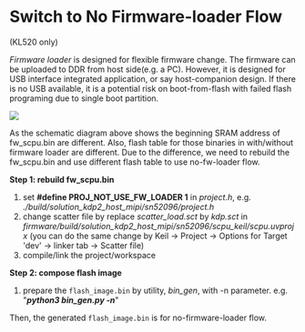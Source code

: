 # Switch to No Firmware-loader Flow

(KL520 only)

*Firmware loader* is designed for flexible firmware change. The firmware can be uploaded to DDR from host side(e.g. a PC). However, it is designed for USB interface integrated application, or say host-companion design. If there is no USB available, it is a potential risk on boot-from-flash with failed flash programing due to single boot partition. 

![](../imgs/sdk/fw_load_flash_table.png)

As the schematic diagram above shows the beginning SRAM address of fw_scpu.bin are different. Also, flash table for those binaries in with/without firmware loader are different. Due to the difference, we need to rebuild the fw_scpu.bin and use different flash table to use no-fw-loader flow.

**Step 1: rebuild fw_scpu.bin** 

1. set **#define PROJ_NOT_USE_FW_LOADER  1** in *project.h*, e.g. *./build/solution_kdp2_host_mipi/sn52096/project.h*
2. change scatter file by replace *scatter_load.sct* by *kdp.sct* in *firmware/build/solution_kdp2_host_mipi/sn52096/scpu_keil/scpu.uvprojx*
   (you can do the same change by Keil -> Project -> Options for Target 'dev' -> linker tab -> Scatter file)
3. compile/link the project/workspace

**Step 2: compose flash image**

1. prepare the `flash_image.bin` by utility, *bin_gen*, with -n parameter. e.g. "***python3 bin_gen.py -n***"  



Then, the generated `flash_image.bin` is for no-firmware-loader flow. 
